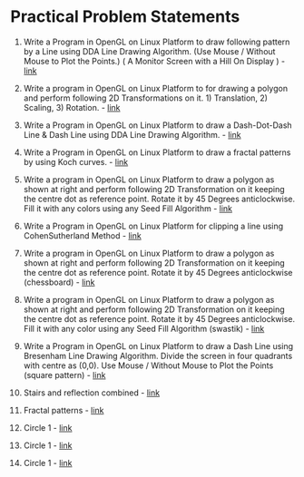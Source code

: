 # Practical Problem Statements

1) Write a Program in OpenGL on Linux Platform to draw following pattern by a Line using DDA Line Drawing Algorithm. (Use Mouse / Without Mouse to Plot the Points.) ( A Monitor Screen with a Hill On Display ) - <a href="https://github.com/somesh4545/pict_se_labs/blob/master/cgl/practicals/problem1.cpp"> link </a>

2) Write a program in OpenGL on Linux Platform to for drawing a polygon and perform following 2D Transformations on it. 1) Translation, 2) Scaling, 3) Rotation. - <a href="https://github.com/somesh4545/pict_se_labs/blob/master/cgl/practicals/problem2.cpp"> link </a>

3) Write a Program in OpenGL on Linux Platform to draw a Dash-Dot-Dash Line & Dash Line using DDA Line Drawing Algorithm.  - <a href="https://github.com/somesh4545/pict_se_labs/blob/master/cgl/practicals/problem3.cpp"> link </a>

4) Write a Program in OpenGL on Linux Platform to draw a fractal patterns by using Koch curves. - <a href="https://github.com/somesh4545/pict_se_labs/blob/master/cgl/practicals/problem4.cpp"> link </a>

5) Write a program in OpenGL on Linux Platform to draw a polygon as shown at right and perform following 2D Transformation on it keeping the centre dot as reference point. Rotate it by 45 Degrees anticlockwise. Fill it with any colors using any Seed Fill Algorithm - <a href="https://github.com/somesh4545/pict_se_labs/blob/master/cgl/practicals/problem5.cpp"> link </a>

6) Write a Program in OpenGL on Linux Platform for clipping a line using CohenSutherland Method - <a href="https://github.com/somesh4545/pict_se_labs/blob/master/cgl/practicals/problem6.cpp"> link </a> 

7) Write a program in OpenGL on Linux Platform to draw a polygon as shown at right and perform following 2D Transformation on it keeping the centre dot as reference point. Rotate it by 45 Degrees anticlockwise (chessboard) - <a href="https://github.com/somesh4545/pict_se_labs/blob/master/cgl/practicals/problem7.cpp"> link </a>

8) Write a program in OpenGL on Linux Platform to draw a polygon as shown at right and perform following 2D Transformation on it keeping the centre dot as reference point. Rotate it by 45 Degrees anticlockwise. Fill it with any color using any Seed Fill Algorithm (swastik) - <a href="https://github.com/somesh4545/pict_se_labs/blob/master/cgl/practicals/problem8.cpp"> link </a>

9) Write a Program in OpenGL on Linux Platform to draw a Dash Line using Bresenham Line Drawing Algorithm. Divide the screen in four quadrants with centre as (0,0). Use Mouse / Without Mouse to Plot the Points (square pattern) - <a href="https://github.com/somesh4545/pict_se_labs/blob/master/cgl/practicals/problem9.cpp"> link </a>

10) Stairs and reflection combined  - <a href="https://github.com/somesh4545/pict_se_labs/blob/master/cgl/practicals/problem10.cpp"> link </a>

11) Fractal patterns  - <a href="https://github.com/somesh4545/pict_se_labs/blob/master/cgl/practicals/problem11.cpp"> link </a>

12) Circle 1 - <a href="https://github.com/somesh4545/pict_se_labs/blob/master/cgl/practicals/problem12.cpp"> link </a>

13) Circle 1 - <a href="https://github.com/somesh4545/pict_se_labs/blob/master/cgl/practicals/problem13.cpp"> link </a>

14) Circle 1 - <a href="https://github.com/somesh4545/pict_se_labs/blob/master/cgl/practicals/problem14.cpp"> link </a>
